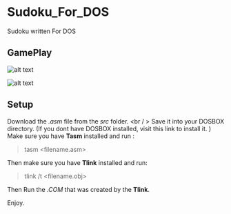 # Sudoku_For_DOS
Sudoku written For DOS

## GamePlay <br />
![alt text](http://url/to/img.png) 

![alt text](http://url/to/img.png)

## Setup
Download the *.asm* file from the *src* folder. <br / >
Save it into your DOSBOX directory. (If you dont have DOSBOX installed, visit this link to install it. ) <br />
Make sure you have **Tasm** installed and run : <br />
> tasm <filename.asm>  <br />

Then make sure you have **Tlink** installed and run: <br />

> tlink /t <filename.obj> <br />

Then Run the *.COM* that was created by the **Tlink**. <br />

Enjoy.     

